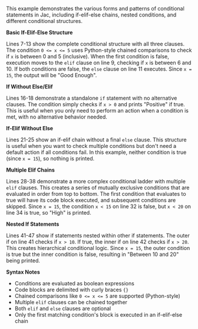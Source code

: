 This example demonstrates the various forms and patterns of conditional statements in Jac, including if-elif-else chains, nested conditions, and different conditional structures.

**Basic If-Elif-Else Structure**

Lines 7-13 show the complete conditional structure with all three clauses. The condition `0 <= x <= 5` uses Python-style chained comparisons to check if `x` is between 0 and 5 (inclusive). When the first condition is false, execution moves to the `elif` clause on line 9, checking if `x` is between 6 and 10. If both conditions are false, the `else` clause on line 11 executes. Since `x = 15`, the output will be "Good Enough".

**If Without Else/Elif**

Lines 16-18 demonstrate a standalone `if` statement with no alternative clauses. The condition simply checks if `x > 0` and prints "Positive" if true. This is useful when you only need to perform an action when a condition is met, with no alternative behavior needed.

**If-Elif Without Else**

Lines 21-25 show an if-elif chain without a final `else` clause. This structure is useful when you want to check multiple conditions but don't need a default action if all conditions fail. In this example, neither condition is true (since `x = 15`), so nothing is printed.

**Multiple Elif Chains**

Lines 28-38 demonstrate a more complex conditional ladder with multiple `elif` clauses. This creates a series of mutually exclusive conditions that are evaluated in order from top to bottom. The first condition that evaluates to true will have its code block executed, and subsequent conditions are skipped. Since `x = 15`, the condition `x < 15` on line 32 is false, but `x < 20` on line 34 is true, so "High" is printed.

**Nested If Statements**

Lines 41-47 show if statements nested within other if statements. The outer if on line 41 checks if `x > 10`. If true, the inner if on line 42 checks if `x > 20`. This creates hierarchical conditional logic. Since `x = 15`, the outer condition is true but the inner condition is false, resulting in "Between 10 and 20" being printed.

**Syntax Notes**

- Conditions are evaluated as boolean expressions
- Code blocks are delimited with curly braces `{}`
- Chained comparisons like `0 <= x <= 5` are supported (Python-style)
- Multiple `elif` clauses can be chained together
- Both `elif` and `else` clauses are optional
- Only the first matching condition's block is executed in an if-elif-else chain
